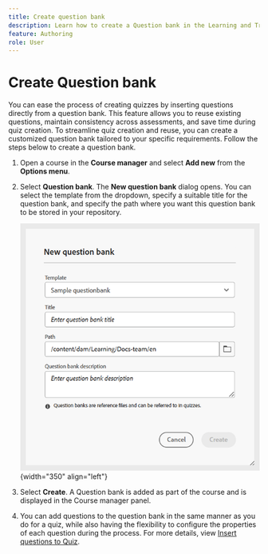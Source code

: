 ```yaml
---
title: Create question bank
description: Learn how to create a Question bank in the Learning and Training content
feature: Authoring
role: User
---
```

# Create Question bank   

You can ease the process of creating quizzes by inserting questions directly from a question bank. This feature allows you to reuse existing questions, maintain consistency across assessments, and save time during quiz creation.
To streamline quiz creation and reuse, you can create a customized question bank tailored to your specific requirements. Follow the steps below to create a question bank. 

1. Open a course in the **Course manager** and select **Add new** from the **Options menu**.
1. Select **Question bank**.
    The **New question bank** dialog opens. You can select the template from the dropdown, specify a suitable title for the question bank, and specify the path where you want this question bank to be stored in your repository.

     ![](assets/question-bank-create.png){width="350" align="left"}

1. Select **Create**. 
    A Question bank is added as part of the course and is displayed in the Course manager panel.
1. You can add questions to the question bank in the same manner as you do for a quiz, while also having the flexibility to configure the properties of each question during the process. For more details, view [Insert questions to Quiz](./quiz-insert-questions.md).





